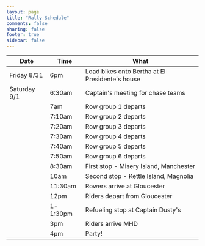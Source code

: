 ```yaml
---
layout: page
title: "Rally Schedule"
comments: false
sharing: false
footer: true
sidebar: false
---
```


Date		|Time		| What
------------|-----------|-----
Friday 8/31 |6pm 		| Load bikes onto Bertha at El Presidente's house 
Saturday 9/1|6:30am		| Captain's meeting for chase teams 
			|7am		| Row group 1 departs
			|7:10am		| Row group 2 departs
			|7:20am		| Row group 3 departs
			|7:30am		| Row group 4 departs
			|7:40am		| Row group 5 departs
			|7:50am		| Row group 6 departs
			|8:30am		| First stop - Misery Island, Manchester
			|10am		| Second stop - Kettle Island, Magnolia
			|11:30am	| Rowers arrive at Gloucester
			|12pm		| Riders depart from Gloucester
			|1-1:30pm	| Refueling stop at Captain Dusty's
			|3pm		| Riders arrive MHD
			|4pm		| Party!
